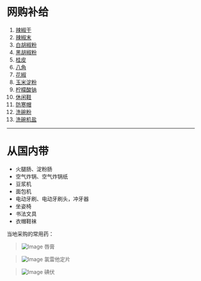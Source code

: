 # 网购补给

1. [辣椒干](https://ozon.ru/t/dhJR6FQ)
2. [辣椒末](https://ozon.ru/t/97adiOx)
3. [白胡椒粉](https://ozon.ru/t/97adWBA)
4. [黑胡椒粉](https://ozon.ru/t/Q1T9Aul)
5. [桂皮](https://ozon.ru/t/GNUit0i)
6. [八角](https://ozon.ru/t/7omhqA2)
7. [花椒](https://ozon.ru/t/7omhqIT)
8. [玉米淀粉](https://ozon.ru/t/gajVtvG)
9. [柠檬酸钠](https://ozon.ru/t/97adiOx)
10. [休闲鞋](https://ozon.ru/t/I04ctHc)
11. [防寒帽](https://ozon.ru/t/m872Wbv)
12. [洗碗粉](https://ozon.ru/t/EvqNj0k)
13. [洗碗机盐](https://ozon.ru/t/1WH7Dh2)

---

# 从国内带

- 火腿肠、淀粉肠
- 空气炸锅、空气炸锅纸
- 豆浆机
- 面包机
- 电动牙刷、电动牙刷头，冲牙器
- 坐姿椅
- 书法文具
- 衣帽鞋袜

当地采购的常用药：

> ![Image](https://github.com/user-attachments/assets/1231a0d9-d9f4-4bb0-bc9b-befa65d08661)
> 唇膏

> ![Image](https://github.com/user-attachments/assets/b0788891-28e7-4c3b-ac74-940329f4f266)
> 氯雷他定片

> ![Image](https://github.com/user-attachments/assets/28229661-9e12-42b8-94c6-9a35ce15fd33)
> 碘伏